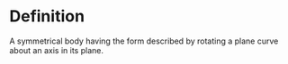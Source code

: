 # Definition

A symmetrical body having the form described by rotating a plane curve
about an axis in its plane.
